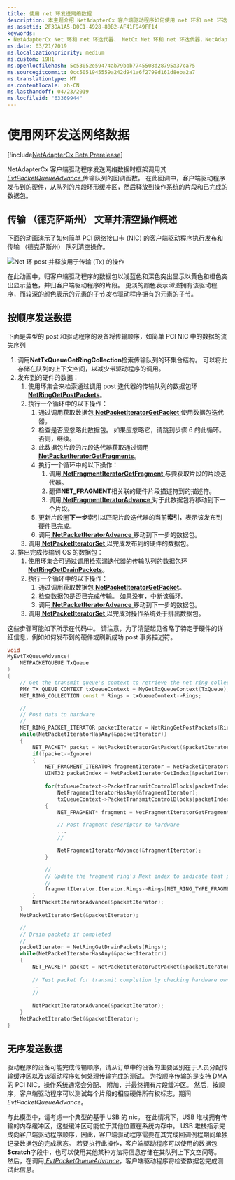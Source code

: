 ```yaml
---
title: 使用 net 环发送网络数据
description: 本主题介绍 NetAdapterCx 客户端驱动程序如何使用 net 环和 net 环迭代器发送网络数据。
ms.assetid: 2F3DA1A5-D0C1-4928-80B2-AF41F949FF14
keywords:
- NetAdapterCx Net 环和 net 环迭代器、 NetCx Net 环和 net 环迭代器，NetAdapterCx PCI 设备 net 环 NetAdapterCx 异步 I/O
ms.date: 03/21/2019
ms.localizationpriority: medium
ms.custom: 19H1
ms.openlocfilehash: 5c53052e59474ab79bbb7745508d28795a37ca75
ms.sourcegitcommit: 0cc5051945559a242d941a6f2799d161d8eba2a7
ms.translationtype: MT
ms.contentlocale: zh-CN
ms.lasthandoff: 04/23/2019
ms.locfileid: "63369944"
---
```

# <a name="sending-network-data-with-net-rings"></a>使用网环发送网络数据

[!include[NetAdapterCx Beta Prerelease](../netcx-beta-prerelease.md)]

NetAdapterCx 客户端驱动程序发送网络数据时框架调用其[ *EvtPacketQueueAdvance* ](https://docs.microsoft.com/windows-hardware/drivers/ddi/content/netpacketqueue/nc-netpacketqueue-evt_packet_queue_advance)传输队列的回调函数。 在此回调中，客户端驱动程序发布到的硬件，从队列的片段环形缓冲区，然后释放到操作系统的片段和已完成的数据包。

## <a name="transmit-tx-post-and-drain-operation-overview"></a>传输 （德克萨斯州） 文章并清空操作概述

下面的动画演示了如何简单 PCI 网络接口卡 (NIC) 的客户端驱动程序执行发布和传输 （德克萨斯州） 队列清空操作。  

![Net 环 post 并释放用于传输 (Tx) 的操作](images/net_ring_post_and_drain_operations_tx.gif "Net 环 post 和排出操作的传输 （德克萨斯州）")

在此动画中，归客户端驱动程序的数据包以浅蓝色和深色突出显示以黄色和橙色突出显示蓝色，并归客户端驱动程序的片段。 更淡的颜色表示*清空*拥有该驱动程序，而较深的颜色表示的元素的子节*发布*驱动程序拥有的元素的子节。

## <a name="sending-data-in-order"></a>按顺序发送数据

下面是典型的 post 和驱动程序的设备将传输顺序，如简单 PCI NIC 中的数据的流失序列

1. 调用**NetTxQueueGetRingCollection**检索传输队列的环集合结构。 可以将此存储在队列的上下文空间，以减少带驱动程序的调用。 
2. 发布到的硬件的数据：    
    1. 使用环集合来检索通过调用 post 迭代器的传输队列的数据包环[ **NetRingGetPostPackets**](https://docs.microsoft.com/windows-hardware/drivers/ddi/content/netringiterator/nf-netringiterator-netringgetpostpackets)。
    2. 执行一个循环中的以下操作：
        1. 通过调用获取数据包[ **NetPacketIteratorGetPacket** ](https://docs.microsoft.com/windows-hardware/drivers/ddi/content/netringiterator/nf-netringiterator-netpacketiteratorgetpacket)使用数据包迭代器。
        2. 检查是否应忽略此数据包。 如果应忽略它，请跳到步骤 6 的此循环。 否则，继续。
        3. 此数据包片段的片段迭代器获取通过调用[ **NetPacketIteratorGetFragments**](https://docs.microsoft.com/windows-hardware/drivers/ddi/content/netringiterator/nf-netringiterator-netpacketiteratorgetfragments)。
        4. 执行一个循环中的以下操作：
            1. 调用[ **NetFragmentIteratorGetFragment** ](https://docs.microsoft.com/windows-hardware/drivers/ddi/content/netringiterator/nf-netringiterator-netfragmentiteratorgetfragment)与要获取片段的片段迭代器。
            2. 翻译**NET_FRAGMENT**相关联的硬件片段描述符到的描述符。
            3. 调用[ **NetFragmentIteratorAdvance** ](https://docs.microsoft.com/windows-hardware/drivers/ddi/content/netringiterator/nf-netringiterator-netfragmentiteratoradvance)对于此数据包将移动到下一个片段。
        5. 更新片段圈**下一步**索引以匹配片段迭代器的当前**索引**，表示该发布到硬件已完成。
        6. 调用[ **NetPacketIteratorAdvance** ](https://docs.microsoft.com/windows-hardware/drivers/ddi/content/netringiterator/nf-netringiterator-netpacketiteratoradvance)移动到下一步的数据包。
    3. 调用[ **NetPacketIteratorSet** ](https://docs.microsoft.com/windows-hardware/drivers/ddi/content/netringiterator/nf-netringiterator-netpacketiteratorset)以完成发布到的硬件的数据包。
3. 排出完成传输到 OS 的数据包：
    1. 使用环集合可通过调用检索漏迭代器的传输队列的数据包环[ **NetRingGetDrainPackets**](https://docs.microsoft.com/windows-hardware/drivers/ddi/content/netringiterator/nf-netringiterator-netringgetdrainpackets)。
    2. 执行一个循环中的以下操作：
        1. 通过调用获取数据包[ **NetPacketIteratorGetPacket**](https://docs.microsoft.com/windows-hardware/drivers/ddi/content/netringiterator/nf-netringiterator-netpacketiteratorgetpacket)。
        2. 检查数据包是否已完成传输。 如果没有，中断该循环。
        2. 调用[ **NetPacketIteratorAdvance** ](https://docs.microsoft.com/windows-hardware/drivers/ddi/content/netringiterator/nf-netringiterator-netpacketiteratoradvance)移动到下一步的数据包。
    3. 调用[ **NetPacketIteratorSet** ](https://docs.microsoft.com/windows-hardware/drivers/ddi/content/netringiterator/nf-netringiterator-netpacketiteratorset)以完成对操作系统处于排出数据包。

这些步骤可能如下所示在代码中。 请注意，为了清楚起见省略了特定于硬件的详细信息，例如如何发布到的硬件或刷新成功 post 事务描述符。

```cpp
void
MyEvtTxQueueAdvance(
    NETPACKETQUEUE TxQueue
)
{
    // Get the transmit queue's context to retrieve the net ring collection
    PMY_TX_QUEUE_CONTEXT txQueueContext = MyGetTxQueueContext(TxQueue);
    NET_RING_COLLECTION const * Rings = txQueueContext->Rings;

    //
    // Post data to hardware
    //
    NET_RING_PACKET_ITERATOR packetIterator = NetRingGetPostPackets(Rings);
    while(NetPacketIteratorHasAny(&packetIterator))
    {
        NET_PACKET* packet = NetPacketIteratorGetPacket(&packetIterator);        
        if(!packet->Ignore)
        {
            NET_FRAGMENT_ITERATOR fragmentIterator = NetPacketIteratorGetFragments(&packetIterator);
            UINT32 packetIndex = NetPacketIteratorGetIndex(&packetIterator);
            
            for(txQueueContext->PacketTransmitControlBlocks[packetIndex]->numTxDescriptors = 0; 
                NetFragmentIteratorHasAny(&fragmentIterator); 
                txQueueContext->PacketTransmitControlBlocks[packetIndex]->numTxDescriptors++)
            {
                NET_FRAGMENT* fragment = NetFragmentIteratorGetFragment(&fragmentIterator);

                // Post fragment descriptor to hardware
                ...
                //

                NetFragmentIteratorAdvance(&fragmentIterator);
            }

            //
            // Update the fragment ring's Next index to indicate that posting is complete and prepare for draining
            //
            fragmentIterator.Iterator.Rings->Rings[NET_RING_TYPE_FRAGMENT]->NextIndex = NetFragmentIteratorGetIndex(&fragmentIterator);
        }
        NetPacketIteratorAdvance(&packetIterator);
    }
    NetPacketIteratorSet(&packetIterator);

    //
    // Drain packets if completed
    //
    packetIterator = NetRingGetDrainPackets(Rings);
    while(NetPacketIteratorHasAny(&packetIterator))
    {        
        NET_PACKET* packet = NetPacketIteratorGetPacket(&packetIterator);
        
        // Test packet for transmit completion by checking hardware ownership flags in the packet's last fragment
        ..
        //
        
        NetPacketIteratorAdvance(&packetIterator);
    }
    NetPacketIteratorSet(&packetIterator);
}
```

## <a name="sending-data-out-of-order"></a>无序发送数据

驱动程序的设备可能完成传输顺序，请从订单中的设备的主要区别在于人员分配传输缓冲区以及该驱动程序如何处理传输完成的测试。 为按顺序传输的是支持 DMA 的 PCI NIC，操作系统通常会分配、 附加，并最终拥有片段缓冲区。 然后，按顺序，客户端驱动程序可以测试每个片段的相应硬件所有权标志，期间*EvtPacketQueueAdvance*。

与此模型中，请考虑一个典型的基于 USB 的 nic。 在此情况下，USB 堆栈拥有传输的内存缓冲区，这些缓冲区可能位于其他位置在系统内存中。 USB 堆栈指示完成向客户端驱动程序顺序，因此，客户端驱动程序需要在其完成回调例程期间单独记录数据包的完成状态。 若要执行此操作，客户端驱动程序可以使用的数据包**Scratch**字段中，也可以使用其他某种方法将信息存储在其队列上下文空间等。 然后，在调用[ *EvtPacketQueueAdvance*](https://docs.microsoft.com/windows-hardware/drivers/ddi/content/netpacketqueue/nc-netpacketqueue-evt_packet_queue_advance)，客户端驱动程序将检查数据包完成测试此信息。 
